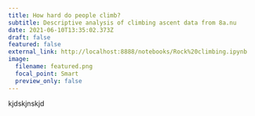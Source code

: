```yaml
---
title: How hard do people climb?
subtitle: Descriptive analysis of climbing ascent data from 8a.nu
date: 2021-06-10T13:35:02.373Z
draft: false
featured: false
external_link: http://localhost:8888/notebooks/Rock%20climbing.ipynb
image:
  filename: featured.png
  focal_point: Smart
  preview_only: false
---
```

kjdskjnskjd